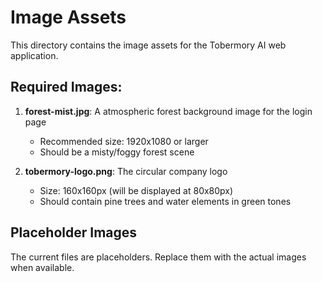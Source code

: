 # Image Assets

This directory contains the image assets for the Tobermory AI web application.

## Required Images:

1. **forest-mist.jpg**: A atmospheric forest background image for the login page
   - Recommended size: 1920x1080 or larger
   - Should be a misty/foggy forest scene

2. **tobermory-logo.png**: The circular company logo
   - Size: 160x160px (will be displayed at 80x80px)
   - Should contain pine trees and water elements in green tones

## Placeholder Images

The current files are placeholders. Replace them with the actual images when available.